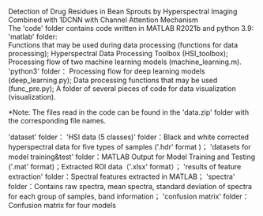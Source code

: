 Detection of Drug Residues in Bean Sprouts by Hyperspectral Imaging Combined with 1DCNN with Channel Attention Mechanism  
The 'code' folder contains code written in MATLAB R2021b and python 3.9:  
	'matlab' folder:  
 		Functions that may be used during data processing (functions for data processing);
   		Hyperspectral Data Processing Toolbox (HSI_toolbox);
     		Processing flow of two machine learning models (machine_learning.m).
	'python3' folder：
 		Processing flow for deep learning models (deep_learning.py);
   		Data processing functions that may be used (func_pre.py);
     		A folder of several pieces of code for data visualization (visualization).

*Note: The files read in the code can be found in the 'data.zip' folder with the corresponding file names.

'dataset' folder：
	'HSI data (5 classes)' folder：Black and white corrected hyperspectral data for five types of samples ('.hdr' format )；
	'datasets for model training&test' folder：MATLAB Output for Model Training and Testing ('.mat' format)；Extracted ROI data（'.xlsx' format）；
	'results of feature extraction' folder：Spectral features extracted in MATLAB；
	'spectra' folder：Contains raw spectra, mean spectra, standard deviation of spectra for each group of samples, band information；
	'confusion matrix' folder：Confusion matrix for four models
